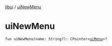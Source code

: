 [libui](index.md) / [uiNewMenu](./ui-new-menu.md)

# uiNewMenu

`fun uiNewMenu(name: String?): CPointer<`[`uiMenu`](ui-menu.md)`>?`